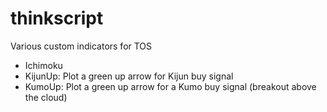 thinkscript
===========

Various custom indicators for TOS

- Ichimoku
 - KijunUp: Plot a green up arrow for Kijun buy signal
 - KumoUp: Plot a green up arrow for a Kumo buy signal (breakout above the cloud)
